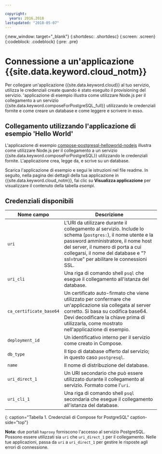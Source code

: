 ```yaml
---

copyright:
  years: 2016,2018
lastupdated: "2018-05-07"
---
```


{:new_window: target="_blank"}
{:shortdesc: .shortdesc}
{:screen: .screen}
{:codeblock: .codeblock}
{:pre: .pre}

# Connessione a un'applicazione {{site.data.keyword.cloud_notm}}

Per collegare un'applicazione {{site.data.keyword.cloud}} al tuo servizio, utilizza le credenziali create quando è stato eseguito il provisioning del servizio. 'applicazione di esempio illustra come utilizzare Node.js per il collegamento a un servizio {{site.data.keyword.composeForPostgreSQL_full}} utilizzando le credenziali fornite e come creare un database e come leggere e scrivere in esso.

## Collegamento utilizzando l'applicazione di esempio 'Hello World'

L'applicazione di esempio [compose-postgresql-helloworld-nodejs](https://github.com/IBM-Bluemix/compose-postgresql-helloworld-nodejs) illustra come utilizzare Node.js per il collegamento a un servizio {{site.data.keyword.composeForPostgreSQL}} utilizzando le credenziali fornite. L'applicazione crea, legge da, e scrive su un database.

Scarica l'applicazione di esempio e segui le istruzioni nel file readme. In seguito, nella pagina dei dettagli della tua applicazione in {{site.data.keyword.cloud_notm}}, fai clic su **Visualizza applicazione** per visualizzare il contenuto della tabella *esempi*.

## Credenziali disponibili

Nome campo|Descrizione
----------|-----------
`uri`|L'URI da utilizzare durante il collegamento al servizio. Include lo schema (`postgres:`), il nome utente e la password amministratore, il nome host del server, il numero di porta a cui collegarsi, il nome del database e "?ssl=true" per abilitare le connessioni SSL.
`uri_cli`|Una riga di comando shell `psql` che esegue il collegamento all'istanza del database.
`ca_certificate_base64`|Un certificato auto-firmato che viene utilizzato per confermare che un'applicazione sia collegata al server corretto. Si basa su codifica base64. Devi decodificare la chiave prima di utilizzarla, come mostrato nell'applicazione di esempio.
`deployment_id`|Un identificativo interno per il servizio come creato in Compose.
`db_type`|Il tipo di database offerto dal servizio; in questo caso `postgresql`.
`name`|Il nome di distribuzione del database.
`uri_direct_1`|Un URI secondario che può essere utilizzato durante il collegamento al servizio. Formato come l'`uri`.
`uri_cli_1`|Una riga di comando shell `psql` secondaria che esegue il collegamento all'istanza del database.
{: caption="Tabella 1. Credenziali di Compose for PostgreSQL" caption-side="top"}

**Nota:** due portali `haproxy` forniscono l'accesso al servizio PostgreSQL. Possono essere utilizzati sia `uri` che `uri_direct_1` per il collegamento. Nelle tue applicazioni, passa da `uri` a `uri_direct_1` per gestire le risposte agli errori di connessione.
